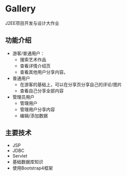 # Gallery
J2EE项目开发与设计大作业

## 功能介绍

* 游客/普通用户：
    *  搜索艺术作品
    *  查看详情介绍页
    *  查看其他用户分享内容。
* 普通用户
   *  在游客的基础上，可以在分享页分享自己的评论/图片
   *  查看自己分享全部内容
* 管理员用户
   * 管理用户
   * 管理用户分享内容
   * 编辑/添加数据

## 主要技术
* JSP
* JDBC
* Servlet
* 基础数据库知识
* 使用Bootstrap4框架


